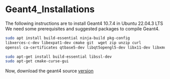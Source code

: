 # Geant4_Installations
The following instructions are to install Geant4 10.7.4 in Ubuntu 22.04.3 LTS
We need some prerequisites and suggested packages to compile Geant4.
```bash
sudo apt install build-essential ninja-build pkg-config
libxerces-c-dev libexpat1-dev cmake git  wget zip unzip curl
openssl ca-certificates qtbase5-dev libqt5opengl5-dev libx11-dev libxmu-dev libgl1-mesa-glx qt3d5-dev libxcb-xkb-dev
```
```bash
sudo apt-get install build-essential libssl-dev
sudo apt-get cmake-curse-gui
```
Now, download the geant4 source [version](https://geant4.web.cern.ch/download/10.7.4.html) 



